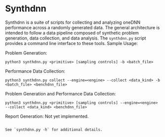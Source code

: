 # Synthdnn

Synthdnn is a suite of scripts for collecting and analyzing oneDNN performance
across a randomly generated data. The general architecture is intended to follow
a data pipeline composed of synthetic problem generation, data collection, and
data analysis. The `synthdnn.py` script provides a command line interface to
these tools. Sample Usage:


Problem Generation:
```
python3 synthdnn.py <primitive> [sampling controls] -b <batch_file>
```
Performance Data Collection:
```
python3 synthdnn.py collect --engine=<engine> --collect <data_kind> -b <batch_file> <benchdnn_file>
```

Problem Generation and Performance Data Collection:
```
python3 synthdnn.py <primitive> [sampling controls] --engine=<engine> --collect <data_kind> <benchdnn_file>
```

Report Generation: Not yet implemented.
```

See `synthdnn.py -h` for additional details.
